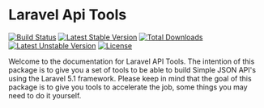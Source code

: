# Laravel Api Tools

[![Build Status](https://travis-ci.org/joselfonseca/laravel-api-tools.svg?branch=master)](https://travis-ci.org/joselfonseca/laravel-api-tools)
[![Latest Stable Version](https://poser.pugx.org/joselfonseca/laravel-api-tools/v/stable.svg)](https://packagist.org/packages/joselfonseca/laravel-api-tools) 
[![Total Downloads](https://poser.pugx.org/joselfonseca/laravel-api-tools/downloads.svg)](https://packagist.org/packages/joselfonseca/laravel-api-tools) 
[![Latest Unstable Version](https://poser.pugx.org/joselfonseca/laravel-api-tools/v/unstable.svg)](https://packagist.org/packages/joselfonseca/laravel-api-tools) 
[![License](https://poser.pugx.org/joselfonseca/laravel-api-tools/license.svg)](https://packagist.org/packages/joselfonseca/laravel-api-tools)

Welcome to the documentation for Laravel API Tools. The intention of this package is to give you a set of tools to be able to build Simple JSON API's using the Laravel 5.1 framework. Please keep in mind that the goal of this package is to give you tools to accelerate the job, some things you may need to do it yourself.
